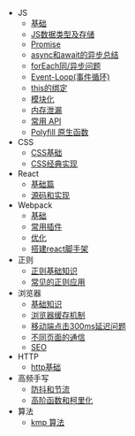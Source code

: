 - JS
  - [基础](docs/JS/基础.md)
  - [JS数据类型及存储](docs/JS/JS数据类型及存储.md)
  - [Promise](docs/JS/Promise.md)
  - [async和await的异步总结](docs/JS/async和await的异步总结.md)
  - [forEach同/异步问题](docs/JS/forEach同、异步问题.md)
  - [Event-Loop(事件循环)](docs/JS/Event-Loop.md)
  - [this的绑定](docs/JS/this的绑定.md)
  - [模块化](docs/JS/模块化.md)
  - [内存泄漏](docs/JS/内存泄漏.md)
  - [常用 API](docs/JS/常用API.md)
  - [Polyfill 原生函数](docs/JS/Polyfill原生函数.md)
- CSS
  - [CSS基础](docs/CSS/CSS基础.md)
  - [CSS经典实现](docs/CSS/CSS实现.md)
- React
  - [基础篇](docs/React/基础篇.md)
  - [源码和实现](docs/React/源码和实现.md)
- Webpack
  - [基础](docs/webpack/基础.md)
  - [常用插件](docs/webpack/常用插件.md)
  - [优化](docs/webpack/优化.md)
  - [搭建react脚手架](docs/webpack/搭建react-cli脚手架.md)
- 正则
  - [正则基础知识](docs/正则/正则基础知识.md)
  - [常见的正则应用](docs/正则/常见的正则应用.md)
- 浏览器
  - [基础知识](docs/浏览器/基础.md)
  - [浏览器缓存机制](docs/浏览器/浏览器缓存机制.md)
  - [移动端点击300ms延迟问题](docs/浏览器/移动端点击300ms延迟问题和解决.md)
  - [不同页面的通信](docs/浏览器/不同页面的通信.md)
  - [SEO](docs/浏览器/SEO.md)
- HTTP
  - [http基础](docs/HTTP/http基础.md)
- 高频手写
  - [防抖和节流](docs/高频手写/防抖和节流.md)
  - [高阶函数和柯里化](docs/高频手写/高阶函数和柯里化.md)
- 算法
  - [kmp 算法](docs/算法/kmp算法.md)  
